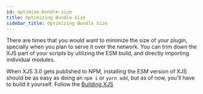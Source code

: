 ```yaml
---
id: optimize-bundle-size
title: Optimizing Bundle Size
sidebar_title: Optimizing Bundle Size
---
```


There are times that you would want to minimize the size of your plugin, specially when you plan to serve it over the network. You can trim down the XJS part of your scripts by utilizing the ESM build, and directly importing individual modules.

When XJS 3.0 gets published to NPM, installing the ESM version of XJS should be as easy as doing an `npm i` or `yarn add`, but as of now, you'll have to build it yourself. Follow the [Building XJS](quick-start.md#building-xjs)

